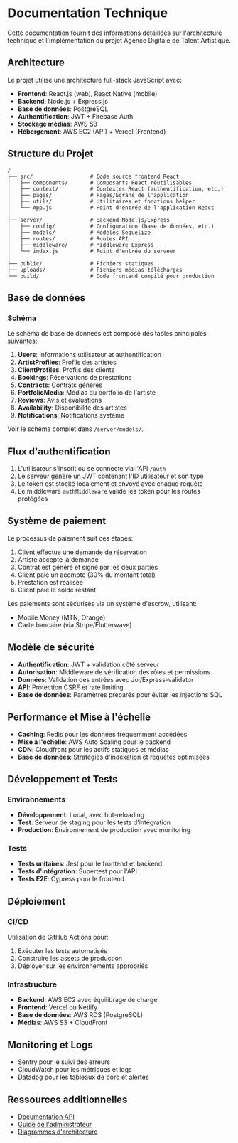 # Documentation Technique

Cette documentation fournit des informations détaillées sur l'architecture technique et l'implémentation du projet Agence Digitale de Talent Artistique.

## Architecture

Le projet utilise une architecture full-stack JavaScript avec:

- **Frontend**: React.js (web), React Native (mobile)
- **Backend**: Node.js + Express.js
- **Base de données**: PostgreSQL
- **Authentification**: JWT + Firebase Auth
- **Stockage médias**: AWS S3
- **Hébergement**: AWS EC2 (API) + Vercel (Frontend)

## Structure du Projet

```
/
├── src/                  # Code source frontend React
│   ├── components/       # Composants React réutilisables
│   ├── context/          # Contextes React (authentification, etc.)
│   ├── pages/            # Pages/Écrans de l'application
│   ├── utils/            # Utilitaires et fonctions helper
│   └── App.js            # Point d'entrée de l'application React
│
├── server/               # Backend Node.js/Express
│   ├── config/           # Configuration (base de données, etc.)
│   ├── models/           # Modèles Sequelize
│   ├── routes/           # Routes API
│   ├── middleware/       # Middleware Express
│   └── index.js          # Point d'entrée du serveur
│
├── public/               # Fichiers statiques
├── uploads/              # Fichiers médias téléchargés
└── build/                # Code frontend compilé pour production
```

## Base de données

### Schéma

Le schéma de base de données est composé des tables principales suivantes:

1. **Users**: Informations utilisateur et authentification
2. **ArtistProfiles**: Profils des artistes
3. **ClientProfiles**: Profils des clients
4. **Bookings**: Réservations de prestations
5. **Contracts**: Contrats générés
6. **PortfolioMedia**: Médias du portfolio de l'artiste
7. **Reviews**: Avis et évaluations
8. **Availability**: Disponibilité des artistes
9. **Notifications**: Notifications système

Voir le schéma complet dans `/server/models/`.

## Flux d'authentification

1. L'utilisateur s'inscrit ou se connecte via l'API `/auth`
2. Le serveur génère un JWT contenant l'ID utilisateur et son type
3. Le token est stocké localement et envoyé avec chaque requête
4. Le middleware `authMiddleware` valide les token pour les routes protégées

## Système de paiement

Le processus de paiement suit ces étapes:

1. Client effectue une demande de réservation
2. Artiste accepte la demande
3. Contrat est généré et signé par les deux parties
4. Client paie un acompte (30% du montant total)
5. Prestation est réalisée
6. Client paie le solde restant

Les paiements sont sécurisés via un système d'escrow, utilisant:
- Mobile Money (MTN, Orange)
- Carte bancaire (via Stripe/Flutterwave)

## Modèle de sécurité

- **Authentification**: JWT + validation côté serveur
- **Autorisation**: Middleware de vérification des rôles et permissions
- **Données**: Validation des entrées avec Joi/Express-validator
- **API**: Protection CSRF et rate limiting
- **Base de données**: Paramètres préparés pour éviter les injections SQL

## Performance et Mise à l'échelle

- **Caching**: Redis pour les données fréquemment accédées
- **Mise à l'échelle**: AWS Auto Scaling pour le backend
- **CDN**: Cloudfront pour les actifs statiques et médias
- **Base de données**: Stratégies d'indexation et requêtes optimisées

## Développement et Tests

### Environnements

- **Développement**: Local, avec hot-reloading
- **Test**: Serveur de staging pour les tests d'intégration
- **Production**: Environnement de production avec monitoring

### Tests

- **Tests unitaires**: Jest pour le frontend et backend
- **Tests d'intégration**: Supertest pour l'API
- **Tests E2E**: Cypress pour le frontend

## Déploiement

### CI/CD

Utilisation de GitHub Actions pour:

1. Exécuter les tests automatisés
2. Construire les assets de production
3. Déployer sur les environnements appropriés

### Infrastructure

- **Backend**: AWS EC2 avec équilibrage de charge
- **Frontend**: Vercel ou Netlify
- **Base de données**: AWS RDS (PostgreSQL)
- **Médias**: AWS S3 + CloudFront

## Monitoring et Logs

- Sentry pour le suivi des erreurs
- CloudWatch pour les métriques et logs
- Datadog pour les tableaux de bord et alertes

## Ressources additionnelles

- [Documentation API](/docs/api/README.md)
- [Guide de l'administrateur](/docs/admin/README.md)
- [Diagrammes d'architecture](/docs/diagrams/)
